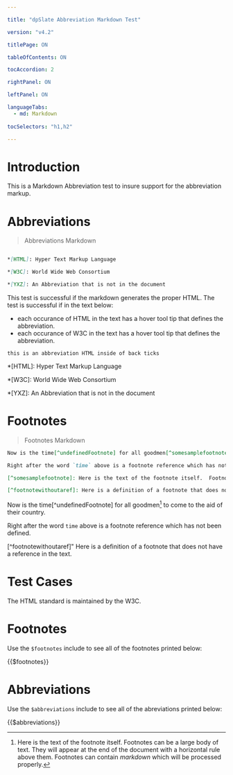 ```yaml
---

title: "dpSlate Abbreviation Markdown Test"

version: "v4.2"

titlePage: ON

tableOfContents: ON

tocAccordion: 2 

rightPanel: ON

leftPanel: ON

languageTabs:
  - md: Markdown
  
tocSelectors: "h1,h2"

---
```


# Introduction 

This is a Markdown Abbreviation test to insure support for the abbreviation markup.

# Abbreviations 

> Abbreviations Markdown

```md

*[HTML]: Hyper Text Markup Language

*[W3C]: World Wide Web Consortium

*[YXZ]: An Abbreviation that is not in the document

```

This test is successful if the markdown generates the proper HTML.  The test is successful if in the text below:

- each occurance of HTML in the text has a hover tool tip that defines the abbreviation.
- each occurance of W3C in the text has a hover tool tip that defines the abbreviation.

`this is an abbreviation HTML inside of back ticks`

*[HTML]: Hyper Text Markup Language

*[W3C]: World Wide Web Consortium

*[YXZ]: An Abbreviation that is not in the document

# Footnotes

> Footnotes Markdown

```md
Now is the time[^undefinedFootnote] for all goodmen[^somesamplefootnote] to come to the aid of their country.

Right after the word `time` above is a footnote reference which has not been defined.

[^somesamplefootnote]: Here is the text of the footnote itself.  Footnotes can be a large body of text.  They will appear at the end of the document with a horizontal rule above them.  Footnotes can contain _markdown_ which will be processed properly.

[^footnotewithoutaref]: Here is a definition of a footnote that does not have a reference in the text.

```

Now is the time[^undefinedFootnote] for all goodmen[^somesamplefootnote] to come to the aid of their country.

Right after the word `time` above is a footnote reference which has not been defined.

[^somesamplefootnote]: Here is the text of the footnote itself.  Footnotes can be a large body of text.  They will appear at the end of the document with a horizontal rule above them.  Footnotes can contain _markdown_ which will be processed properly.

[^footnotewithoutaref]" Here is a definition of a footnote that does not have a reference in the text.

# Test Cases

The HTML standard is maintained by the W3C.

# Footnotes

Use the `$footnotes` include to see all of the footnotes printed below:

{{$footnotes}}


# Abbreviations

Use the `$abbreviations` include to see all of the abreviations printed below:

{{$abbreviations}}